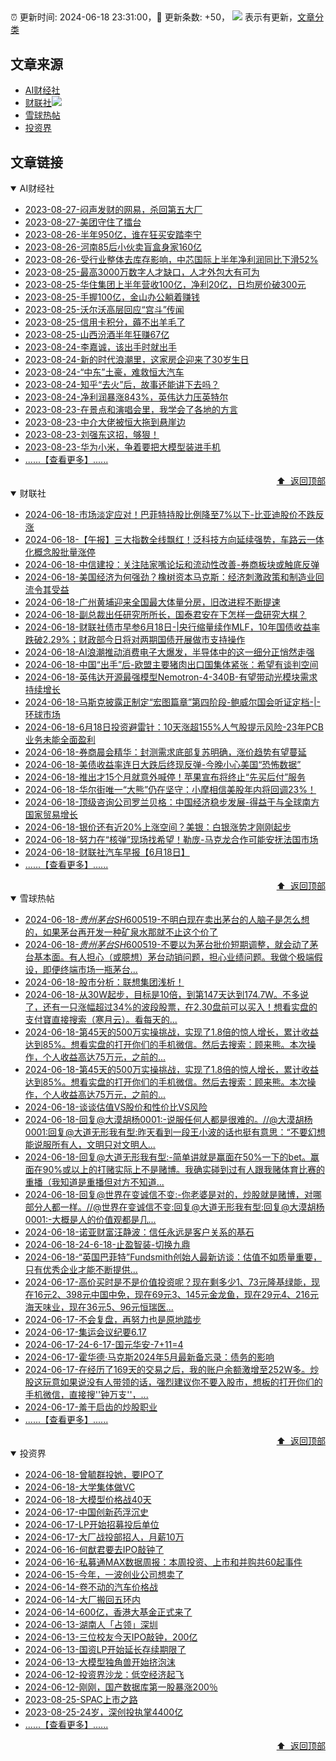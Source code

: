 ##

:alarm_clock: 更新时间: 2024-06-18 23:31:00，:rocket: 更新条数: +50， ![](/assets/dot.png) 表示有更新，[文章分类](/TAGS.md)

## 文章来源

- [AI财经社](#ai财经社)  
- [财联社](#财联社)![](/assets/dot.png)   
- [雪球热帖](#雪球热帖)  
- [投资界](#投资界)  

## 文章链接

<details open>
<summary id="ai财经社">
 AI财经社
</summary>


- [2023-08-27-闷声发财的网易，杀回第五大厂](https://www.aicaijing.com.cn/article/18610)  
- [2023-08-27-美团守住了擂台](https://www.aicaijing.com.cn/article/18611)  
- [2023-08-26-半年950亿，谁在狂买安踏李宁](https://www.aicaijing.com.cn/article/18607)  
- [2023-08-26-河南85后小伙卖盲盒身家160亿](https://www.aicaijing.com.cn/article/18608)  
- [2023-08-26-受行业整体去库存影响，中芯国际上半年净利润同比下滑52%](https://www.aicaijing.com.cn/article/18609)  
- [2023-08-25-最高3000万数字人才缺口，人才外包大有可为](https://www.aicaijing.com.cn/article/18601)  
- [2023-08-25-华住集团上半年营收100亿，净利20亿，日均房价破300元](https://www.aicaijing.com.cn/article/18602)  
- [2023-08-25-手握100亿，金山办公躺着赚钱](https://www.aicaijing.com.cn/article/18603)  
- [2023-08-25-沃尔沃高层回应“宫斗”传闻](https://www.aicaijing.com.cn/article/18604)  
- [2023-08-25-信用卡积分，薅不出羊毛了](https://www.aicaijing.com.cn/article/18605)  
- [2023-08-25-山西汾酒半年狂赚67亿](https://www.aicaijing.com.cn/article/18606)  
- [2023-08-24-李嘉诚，该出手时就出手](https://www.aicaijing.com.cn/article/18596)  
- [2023-08-24-新的时代浪潮里，这家房企迎来了30岁生日](https://www.aicaijing.com.cn/article/18597)  
- [2023-08-24-“中东”土豪，难救恒大汽车](https://www.aicaijing.com.cn/article/18598)  
- [2023-08-24-知乎“去火”后，故事还能讲下去吗？](https://www.aicaijing.com.cn/article/18599)  
- [2023-08-24-净利润暴涨843%，英伟达力压英特尔](https://www.aicaijing.com.cn/article/18600)  
- [2023-08-23-在景点和演唱会里，我学会了各地的方言](https://www.aicaijing.com.cn/article/18591)  
- [2023-08-23-中介大佬被恒大拖到悬崖边](https://www.aicaijing.com.cn/article/18592)  
- [2023-08-23-刘强东这招，够狠！](https://www.aicaijing.com.cn/article/18593)  
- [2023-08-23-华为小米，争着要把大模型装进手机](https://www.aicaijing.com.cn/article/18594)  
- [......【查看更多】......](/details/AI财经社.md)

<div align="right"><a href="#文章来源">⬆ &nbsp;返回顶部</a></div>
</details>

<details open>
<summary id="财联社">
 财联社
</summary>


- [2024-06-18-市场淡定应对！巴菲特持股比例降至7%以下-比亚迪股价不跌反涨](https://www.cls.cn/detail/1707123)  
- [2024-06-18-【午报】三大指数全线飘红！泛科技方向延续强势，车路云一体化概念股批量涨停](https://www.cls.cn/detail/1707206)  
- [2024-06-18-中信建投：关注陆家嘴论坛和流动性改善-券商板块或触底反弹](https://www.cls.cn/detail/1707181)  
- [2024-06-18-美国经济为何强劲？橡树资本马克斯：经济刺激政策和制造业回流令其受益](https://www.cls.cn/detail/1706795)  
- [2024-06-18-广州黄埔迎来全国最大体量分房，旧改进程不断提速](https://www.cls.cn/detail/1707158)  
- [2024-06-18-副总裁出任研究所所长，国泰君安在下怎样一盘研究大棋？](https://www.cls.cn/detail/1707154)  
- [2024-06-18-财联社债市早参6月18日-|央行缩量续作MLF，10年国债收益率跌破2.29%；财政部今日将对两期国债开展做市支持操作](https://www.cls.cn/detail/1706927)  
- [2024-06-18-AI浪潮推动消费电子大爆发，半导体中的这一细分正悄然走强](https://www.cls.cn/detail/1707017)  
- [2024-06-18-中国“出手”后-欧盟主要猪肉出口国集体紧张：希望有谈判空间](https://www.cls.cn/detail/1706935)  
- [2024-06-18-英伟达开源最强模型Nemotron-4-340B-有望带动光模块需求持续增长](https://www.cls.cn/detail/1706891)  
- [2024-06-18-马斯克披露正制定“宏图篇章”第四阶段-鲍威尔国会听证定档-|-环球市场](https://www.cls.cn/detail/1706922)  
- [2024-06-18-6月18日投资避雷针：10天涨超155%人气股提示风险-23年PCB业务未能全面盈利](https://www.cls.cn/detail/1706918)  
- [2024-06-18-券商晨会精华：封测需求底部复苏明确，涨价趋势有望蔓延](https://www.cls.cn/detail/1706901)  
- [2024-06-18-美债收益率连日大跌后终现反弹-今晚小心美国“恐怖数据”](https://www.cls.cn/detail/1706949)  
- [2024-06-18-推出才15个月就意外喊停！苹果宣布将终止“先买后付”服务](https://www.cls.cn/detail/1707042)  
- [2024-06-18-华尔街唯一“大熊”仍在坚守：小摩相信美股年内将回调23%！](https://www.cls.cn/detail/1707049)  
- [2024-06-18-顶级咨询公司罗兰贝格：中国经济稳步发展-得益于与全球南方国家贸易增长](https://www.cls.cn/detail/1707124)  
- [2024-06-18-银价还有近20%上涨空间？美银：白银涨势才刚刚起步](https://www.cls.cn/detail/1707155)  
- [2024-06-18-努力在“核弹”现场找希望！勒庞-马克龙合作可能安抚法国市场](https://www.cls.cn/detail/1707161)  
- [2024-06-18-财联社汽车早报【6月18日】](https://www.cls.cn/detail/1707054)  
- [......【查看更多】......](/details/财联社.md)

<div align="right"><a href="#文章来源">⬆ &nbsp;返回顶部</a></div>
</details>

<details open>
<summary id="雪球热帖">
 雪球热帖
</summary>


- [2024-06-18-$贵州茅台SH600519$-不明白现在卖出茅台的人脑子是怎么想的，如果茅台再开发一种矿泉水那就不止这个价了](https://xueqiu.com/2191415336/294208987)  
- [2024-06-18-$贵州茅台SH600519$-不要以为茅台批价短期调整，就会动了茅台基本面。有人担心（或臆想）茅台动销问题，担心业绩问题。我做个极端假设，即便终端市场一瓶茅台...](https://xueqiu.com/9262059293/294179741)  
- [2024-06-18-股市分析：联想集团浅析！](https://xueqiu.com/8907884839/294194286)  
- [2024-06-18-从30W起步，目标是10倍，到第147天达到174.7W。不多说了，还有一只涨幅超过34%的波段股票，在2.30盘前可以买入！想看实盘的支付寶直接搜索（寒月云）。看每天的...](https://xueqiu.com/3841337144/294189967)  
- [2024-06-18-第45天的500万实操挑战，实现了1.8倍的惊人增长，累计收益达到85%。想看实盘的打开你们的手机微信。然后去搜索：顾来熊。本次操作，个人收益高达75万元，之前的...](https://xueqiu.com/1065237324/294145671)  
- [2024-06-18-第45天的500万实操挑战，实现了1.8倍的惊人增长，累计收益达到85%。想看实盘的打开你们的手机微信。然后去搜索：顾来熊。本次操作，个人收益高达75万元，之前的...](https://xueqiu.com/1937243490/294146725)  
- [2024-06-18-谈谈估值VS股价和性价比VS风险](https://xueqiu.com/2792218779/294152955)  
- [2024-06-18-回复@大漠胡杨0001:-说服任何人都是很难的。//@大漠胡杨0001:回复@大道无形我有型:昨天看到一段王小波的话也挺有意思：“不要幻想能说服所有人，文明只对文明人...](https://xueqiu.com/1247347556/294153405)  
- [2024-06-18-回复@大道无形我有型:-简单讲就是赢面在50%一下的bet。赢面在90%或以上的打赌实际上不是赌博。我确实碰到过有人跟我赌体育比赛的重播（我知道是重播但对方不知道...](https://xueqiu.com/1247347556/294185738)  
- [2024-06-18-回复@世界在变诚信不变:-你老婆是对的，炒股就是赌博，对哪部分人都一样。//@世界在变诚信不变:回复@大道无形我有型:回复@大漠胡杨0001:-大概是人的价值观都是几...](https://xueqiu.com/1247347556/294184325)  
- [2024-06-18-诺亚财富汪静波：信任永远是客户关系的基石](https://xueqiu.com/5372221544/294209391)  
- [2024-06-18-24-6-18-止盈智装-切换九鼎](https://xueqiu.com/8772786299/294221926)  
- [2024-06-18-“英国巴菲特”Fundsmith创始人最新访谈：估值不如质量重要，只有优秀企业才能不断提供...](https://xueqiu.com/5468961311/294224598)  
- [2024-06-17-高价买时是不是价值投资呢？现在剩多少1、73元隆基绿能，现在16元2、398元中国中免，现在69元3、145元金龙鱼，现在29元4、216元海天味业，现在36元5、96元恒瑞医...](https://xueqiu.com/3907878985/294091779)  
- [2024-06-17-不会复盘，再努力也是原地踏步](https://xueqiu.com/2524803655/294042935)  
- [2024-06-17-集运会议纪要6.17](https://xueqiu.com/2334660299/294034929)  
- [2024-06-17-24-6-17-国元华安-7+11=4](https://xueqiu.com/8772786299/294078968)  
- [2024-06-17-霍华德·马克斯2024年5月最新备忘录：债务的影响](https://xueqiu.com/1279320474/294064645)  
- [2024-06-17-在经历了169天的交易之后，我的账户余额激增至252W多。炒股这玩意如果说没有人带领的话，强烈建议你不要入股市，想板的打开你们的手机微信，直接搜''钟万支''，...](https://xueqiu.com/1775724334/293999877)  
- [2024-06-17-羞于启齿的炒股职业](https://xueqiu.com/1760673340/294001387)  
- [......【查看更多】......](/details/雪球热帖.md)

<div align="right"><a href="#文章来源">⬆ &nbsp;返回顶部</a></div>
</details>

<details open>
<summary id="投资界">
 投资界
</summary>


- [2024-06-18-曾毓群投她，要IPO了](https://posts.careerengine.us/p/66713fb3f9a5bc1dc0cf5b5b)  
- [2024-06-18-大学集体做VC](https://posts.careerengine.us/p/66713fc1f7253a1e2e703dbf)  
- [2024-06-18-大模型价格战40天](https://posts.careerengine.us/p/66713fc1f7253a1e2e703db7)  
- [2024-06-17-中国创新药浮沉史](https://posts.careerengine.us/p/6670508a2b8b244bed6e1e28)  
- [2024-06-17-LP开始招募投后单位](https://posts.careerengine.us/p/6670508a2b8b244bed6e1e19)  
- [2024-06-17-大厂战投部招人，月薪10万](https://posts.careerengine.us/p/667050892b8b244bed6e1e11)  
- [2024-06-16-何猷君要去IPO敲钟了](https://posts.careerengine.us/p/666ee300c3464b78a97c6a76)  
- [2024-06-16-私募通MAX数据周报：本周投资、上市和并购共60起事件](https://posts.careerengine.us/p/666ee3139f458d792278acfa)  
- [2024-06-15-今年，一波创业公司想卖了](https://posts.careerengine.us/p/666d449be60f530537516727)  
- [2024-06-14-卷不动的汽车价格战](https://posts.careerengine.us/p/666bf54cac771b20ea72df0c)  
- [2024-06-14-大厂搬回五环内](https://posts.careerengine.us/p/666bf53d13fe8d207fb35452)  
- [2024-06-14-600亿，香港大基金正式来了](https://posts.careerengine.us/p/666bf53d13fe8d207fb3545a)  
- [2024-06-13-湖南人「占领」深圳](https://posts.careerengine.us/p/666a695ec8aa6c44680643ae)  
- [2024-06-13-三位校友今天IPO敲钟，200亿](https://posts.careerengine.us/p/666a694f2a54a2443d22c870)  
- [2024-06-13-国资LP开始延长存续期限了](https://posts.careerengine.us/p/666a694f2a54a2443d22c878)  
- [2024-06-13-大模型独角兽开始挤泡沫](https://posts.careerengine.us/p/666a694e2a54a2443d22c868)  
- [2024-06-12-投资界沙龙：低空经济起飞](https://posts.careerengine.us/p/6669372685818b606da5039f)  
- [2024-06-12-刚刚，国产数据库第一股暴涨200％](https://posts.careerengine.us/p/66693717038aef5ffa3b71ec)  
- [2023-08-25-SPAC上市之路](https://posts.careerengine.us/p/64e887fc6d861c1f569238db)  
- [2023-08-25-24岁，深创投执掌4400亿](https://posts.careerengine.us/p/64e887fc6d861c1f569238e3)  
- [......【查看更多】......](/details/投资界.md)

<div align="right"><a href="#文章来源">⬆ &nbsp;返回顶部</a></div>
</details>
